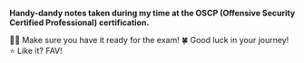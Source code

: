 **Handy-dandy notes taken during my time at the OSCP (Offensive Security Certified Professional) certification.**

 👨‍💻 Make sure you have it ready for the exam!
 🍀 Good luck in your journey!
 ⭐️ Like it? FAV! 
